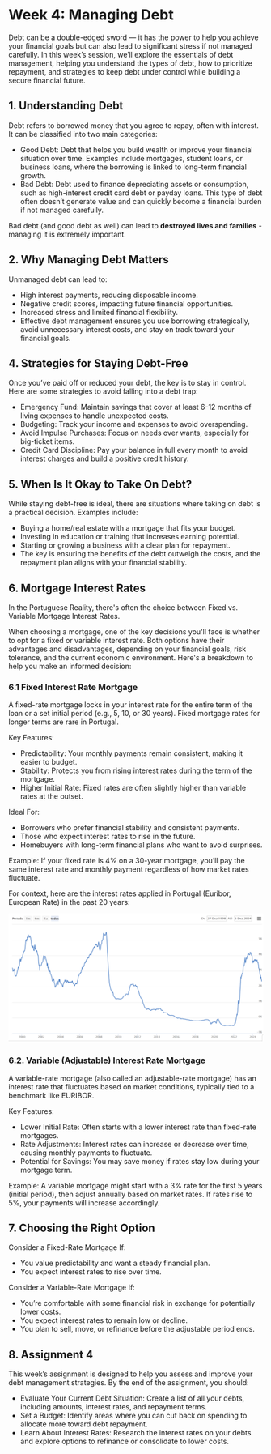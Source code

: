 # Week 4: Managing Debt

Debt can be a double-edged sword — it has the power to help you achieve your financial goals but can also lead to significant stress if not managed carefully. In this week’s session, we’ll explore the essentials of debt management, helping you understand the types of debt, how to prioritize repayment, and strategies to keep debt under control while building a secure financial future.

## 1. Understanding Debt
Debt refers to borrowed money that you agree to repay, often with interest. It can be classified into two main categories:

- Good Debt: Debt that helps you build wealth or improve your financial situation over time. Examples include mortgages, student loans, or business loans, where the borrowing is linked to long-term financial growth.
- Bad Debt: Debt used to finance depreciating assets or consumption, such as high-interest credit card debt or payday loans. This type of debt often doesn’t generate value and can quickly become a financial burden if not managed carefully.

Bad debt (and good debt as well) can lead to **destroyed lives and families** - managing it is extremely important.

## 2. Why Managing Debt Matters
Unmanaged debt can lead to:

- High interest payments, reducing disposable income.
- Negative credit scores, impacting future financial opportunities.
- Increased stress and limited financial flexibility.
- Effective debt management ensures you use borrowing strategically, avoid unnecessary interest costs, and stay on track toward your financial goals.

## 4. Strategies for Staying Debt-Free
Once you’ve paid off or reduced your debt, the key is to stay in control. Here are some strategies to avoid falling into a debt trap:

- Emergency Fund: Maintain savings that cover at least 6-12 months of living expenses to handle unexpected costs.
- Budgeting: Track your income and expenses to avoid overspending.
- Avoid Impulse Purchases: Focus on needs over wants, especially for big-ticket items.
- Credit Card Discipline: Pay your balance in full every month to avoid interest charges and build a positive credit history.

## 5. When Is It Okay to Take On Debt?
While staying debt-free is ideal, there are situations where taking on debt is a practical decision. Examples include:

- Buying a home/real estate with a mortgage that fits your budget.
- Investing in education or training that increases earning potential.
- Starting or growing a business with a clear plan for repayment.
- The key is ensuring the benefits of the debt outweigh the costs, and the repayment plan aligns with your financial stability.

## 6. Mortgage Interest Rates

In the Portuguese Reality, there's often the choice between Fixed vs. Variable Mortgage Interest Rates.

When choosing a mortgage, one of the key decisions you'll face is whether to opt for a fixed or variable interest rate. Both options have their advantages and disadvantages, depending on your financial goals, risk tolerance, and the current economic environment. Here's a breakdown to help you make an informed decision:

### 6.1 Fixed Interest Rate Mortgage
A fixed-rate mortgage locks in your interest rate for the entire term of the loan or a set initial period (e.g., 5, 10, or 30 years). Fixed mortgage rates for longer terms are rare in Portugal.

Key Features:
- Predictability: Your monthly payments remain consistent, making it easier to budget.
- Stability: Protects you from rising interest rates during the term of the mortgage.
- Higher Initial Rate: Fixed rates are often slightly higher than variable rates at the outset.

Ideal For:
- Borrowers who prefer financial stability and consistent payments.
- Those who expect interest rates to rise in the future.
- Homebuyers with long-term financial plans who want to avoid surprises.

Example:
If your fixed rate is 4% on a 30-year mortgage, you’ll pay the same interest rate and monthly payment regardless of how market rates fluctuate.

For context, here are the interest rates applied in Portugal (Euribor, European Rate) in the past 20 years: 

![alt text](image.png)

### 6.2. Variable (Adjustable) Interest Rate Mortgage
A variable-rate mortgage (also called an adjustable-rate mortgage) has an interest rate that fluctuates based on market conditions, typically tied to a benchmark like EURIBOR.

Key Features:
- Lower Initial Rate: Often starts with a lower interest rate than fixed-rate mortgages.
- Rate Adjustments: Interest rates can increase or decrease over time, causing monthly payments to fluctuate.
- Potential for Savings: You may save money if rates stay low during your mortgage term.

Example:
A variable mortgage might start with a 3% rate for the first 5 years (initial period), then adjust annually based on market rates. If rates rise to 5%, your payments will increase accordingly.

## 7. Choosing the Right Option
Consider a Fixed-Rate Mortgage If:
- You value predictability and want a steady financial plan.
- You expect interest rates to rise over time.

Consider a Variable-Rate Mortgage If:
- You’re comfortable with some financial risk in exchange for potentially lower costs.
- You expect interest rates to remain low or decline.
- You plan to sell, move, or refinance before the adjustable period ends.

## 8. Assignment 4
This week’s assignment is designed to help you assess and improve your debt management strategies. By the end of the assignment, you should:

- Evaluate Your Current Debt Situation: Create a list of all your debts, including amounts, interest rates, and repayment terms.
- Set a Budget: Identify areas where you can cut back on spending to allocate more toward debt repayment.
- Learn About Interest Rates: Research the interest rates on your debts and explore options to refinance or consolidate to lower costs.
